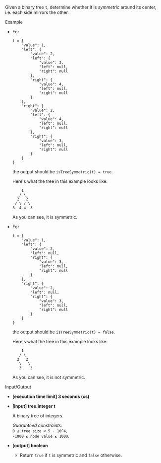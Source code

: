 
Given a binary tree  `t`, determine whether it is  _symmetric_  around its center, i.e. each side mirrors the other.

Example

-   For
    
    ```
    t = {
        "value": 1,
        "left": {
            "value": 2,
            "left": {
                "value": 3,
                "left": null,
                "right": null
            },
            "right": {
                "value": 4,
                "left": null,
                "right": null
            }
        },
        "right": {
            "value": 2,
            "left": {
                "value": 4,
                "left": null,
                "right": null
            },
            "right": {
                "value": 3,
                "left": null,
                "right": null
            }
        }
    }
    
    ```
    
    the output should be  `isTreeSymmetric(t) = true`.
    
    Here's what the tree in this example looks like:
    
    ```
        1
       / \
      2   2
     / \ / \
    3  4 4  3
    
    ```
    
    As you can see, it is symmetric.
    
-   For
    
    ```
    t = {
        "value": 1,
        "left": {
            "value": 2,
            "left": null,
            "right": {
                "value": 3,
                "left": null,
                "right": null
            }
        },
        "right": {
            "value": 2,
            "left": null,
            "right": {
                "value": 3,
                "left": null,
                "right": null
            }
        }
    }
    
    ```
    
    the output should be  `isTreeSymmetric(t) = false`.
    
    Here's what the tree in this example looks like:
    
    ```
        1
       / \
      2   2
       \   \
       3    3
    
    ```
    
    As you can see, it is not symmetric.
    

Input/Output

-   **[execution time limit] 3 seconds (cs)**
    
-   **[input] tree.integer t**
    
    A binary tree of integers.
    
    _Guaranteed constraints:_  
    `0 ≤ tree size < 5 · 10^4`,  
    `-1000 ≤ node value ≤ 1000`.
    
-   **[output] boolean**
    
    -   Return  `true`  if  `t`  is symmetric and  `false`  otherwise.